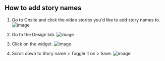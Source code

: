 ## How to add story names

1. Go to Onsite and click the video stories you'd like to add story names to.
![image](https://github.com/user-attachments/assets/81663e37-c781-445e-91bc-2b1c42fa00ad)

2. Go to the Design tab.
![image](https://github.com/user-attachments/assets/ff9f0fbb-879d-4437-a307-a89d6f077207)


3. Click on the widget.
![image](https://github.com/user-attachments/assets/f2055458-b6b8-43cb-89e5-b1e1c453373d)


4. Scroll down to Story name > Toggle it on > Save.
![image](https://github.com/user-attachments/assets/2d19e71b-a926-45c9-b3b1-abb32f52b267)



